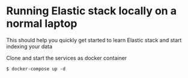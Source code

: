 # Running Elastic stack locally on a normal laptop
This should help you quickly get started to learn Elastic stack and start indexing your data

Clone and start the services as docker container

```
$ docker-compose up -d
```
